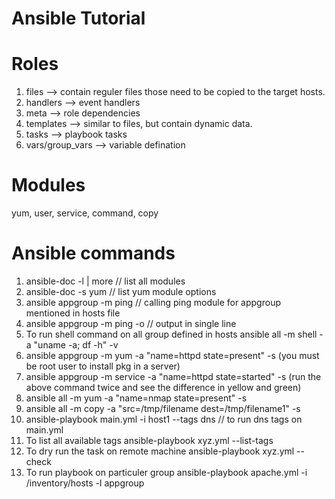 # Ansible Tutorial


# Roles
1. files --> contain reguler files those need to be copied to the target hosts.
2. handlers --> event handlers
3. meta --> role dependencies
4. templates --> similar to files, but contain dynamic data.
5. tasks --> playbook tasks
6. vars/group_vars --> variable defination

# Modules
yum, user, service, command, copy


# Ansible commands
1. ansible-doc -l | more // list all modules
2. ansible-doc -s yum // list yum module options
3. ansible appgroup -m ping // calling ping module for appgroup mentioned in hosts file
4. ansible appgroup -m ping -o // output in single line
5. To run shell command on all group defined in hosts
	ansible all -m shell -a "uname -a; df -h" -v 
6. ansible appgroup -m yum -a "name=httpd state=present" -s
   (you must be root user to install pkg in a server)
7. ansible appgroup -m service -a "name=httpd state=started" -s
   (run the above command twice and see the difference in yellow and green)
8. ansible all -m yum -a "name=nmap state=present" -s
9. ansible all -m copy -a "src=/tmp/filename dest=/tmp/filename1" -s
10. ansible-playbook main.yml -i host1 --tags dns // to run dns tags on main.yml
11. To list all available tags
	ansible-playbook xyz.yml --list-tags
12. To dry run the task on remote machine
	ansible-playbook xyz.yml --check
13. To run playbook on particuler group
	ansible-playbook apache.yml -i /inventory/hosts -l appgroup
